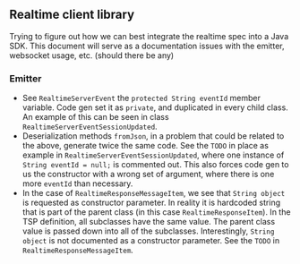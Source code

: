 ## Realtime client library

Trying to figure out how we can best integrate the realtime spec into a Java SDK. This document will serve as a documentation issues with the emitter, websocket usage, etc. (should there be any)

### Emitter

- See `RealtimeServerEvent` the `protected String eventId` member variable. Code gen set it as `private`, and duplicated in every child class. An example of this can be seen in class `RealtimeServerEventSessionUpdated`.
- Deserialization methods `fromJson`, in a problem that could be related to the above, generate twice the same code. See the `TODO` in place as example in `RealtimeServerEventSessionUpdated`, where one instance of `String eventId = null;` is commented out. This also forces code gen to us the constructor with a wrong set of argument, where there is one more `eventId` than necessary.
- In the case of `RealtimeResponseMessageItem`, we see that `String object` is requested as constructor parameter. In reality it is hardcoded string that is part of the parent class (in this case `RealtimeResponseItem`). In the TSP definition, all subclasses have the same value. The parent class value is passed down into all of the subclasses. Interestingly, `String object` is not documented as a constructor parameter. See the `TODO` in `RealtimeResponseMessageItem`.